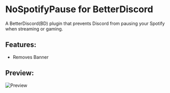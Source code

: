 # NoSpotifyPause for BetterDiscord
A BetterDiscord(BD) plugin that prevents Discord from pausing your Spotify when streaming or gaming.
## Features:
- Removes Banner
## Preview:
![Preview](https://github.com/user-attachments/assets/683fda43-a028-4bc7-9e9a-041959614e4a)
